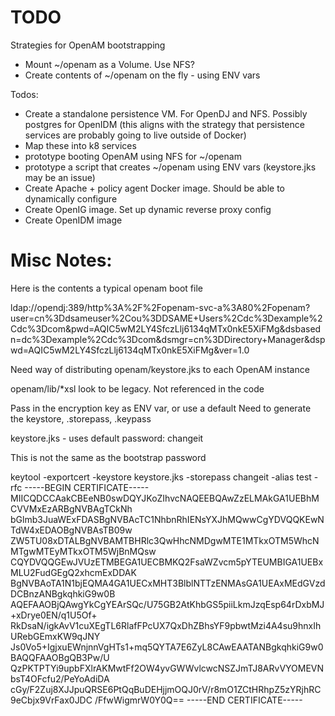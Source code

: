 # TODO

Strategies for OpenAM bootstrapping

- Mount ~/openam as a Volume. Use NFS?
- Create contents of ~/openam on the fly - using ENV vars




Todos:
   - Create a standalone persistence VM.  For OpenDJ and NFS. Possibly postgres for OpenIDM
      (this aligns with the strategy that persistence services are probably going to live outside of Docker)
   - Map these into k8 services
   - prototype booting OpenAM using NFS for ~/openam
   - prototype a script that creates ~/openam using ENV vars (keystore.jks may be an issue)
   - Create  Apache + policy agent Docker image. Should be able to dynamically configure
   - Create OpenIG image. Set up dynamic reverse proxy config
   - Create OpenIDM image




# Misc Notes:


Here is the contents a typical openam boot file

ldap://opendj:389/http%3A%2F%2Fopenam-svc-a%3A80%2Fopenam?user=cn%3Ddsameuser%2Cou%3DDSAME+Users%2Cdc%3Dexample%2Cdc%3Dcom&pwd=AQIC5wM2LY4SfczLlj6134qMTx0nkE5XiFMg&dsbasedn=dc%3Dexample%2Cdc%3Dcom&dsmgr=cn%3DDirectory+Manager&dspwd=AQIC5wM2LY4SfczLlj6134qMTx0nkE5XiFMg&ver=1.0

Need way of distributing openam/keystore.jks to each OpenAM instance


openam/lib/*xsl look to be legacy. Not referenced in the code


   Pass in the encryption key as ENV var, or use a default
   Need to generate the keystore, .storepass, .keypass


   keystore.jks - uses default password: changeit

   This is not the same as the bootstrap password

keytool -exportcert -keystore keystore.jks -storepass  changeit -alias test -rfc
-----BEGIN CERTIFICATE-----
MIICQDCCAakCBEeNB0swDQYJKoZIhvcNAQEEBQAwZzELMAkGA1UEBhMCVVMxEzARBgNVBAgTCkNh
bGlmb3JuaWExFDASBgNVBAcTC1NhbnRhIENsYXJhMQwwCgYDVQQKEwNTdW4xEDAOBgNVBAsTB09w
ZW5TU08xDTALBgNVBAMTBHRlc3QwHhcNMDgwMTE1MTkxOTM5WhcNMTgwMTEyMTkxOTM5WjBnMQsw
CQYDVQQGEwJVUzETMBEGA1UECBMKQ2FsaWZvcm5pYTEUMBIGA1UEBxMLU2FudGEgQ2xhcmExDDAK
BgNVBAoTA1N1bjEQMA4GA1UECxMHT3BlblNTTzENMAsGA1UEAxMEdGVzdDCBnzANBgkqhkiG9w0B
AQEFAAOBjQAwgYkCgYEArSQc/U75GB2AtKhbGS5piiLkmJzqEsp64rDxbMJ+xDrye0EN/q1U5Of+
RkDsaN/igkAvV1cuXEgTL6RlafFPcUX7QxDhZBhsYF9pbwtMzi4A4su9hnxIhURebGEmxKW9qJNY
Js0Vo5+IgjxuEWnjnnVgHTs1+mq5QYTA7E6ZyL8CAwEAATANBgkqhkiG9w0BAQQFAAOBgQB3Pw/U
QzPKTPTYi9upbFXlrAKMwtFf2OW4yvGWWvlcwcNSZJmTJ8ARvVYOMEVNbsT4OFcfu2/PeYoAdiDA
cGy/F2Zuj8XJJpuQRSE6PtQqBuDEHjjmOQJ0rV/r8mO1ZCtHRhpZ5zYRjhRC9eCbjx9VrFax0JDC
/FfwWigmrW0Y0Q==
-----END CERTIFICATE-----
